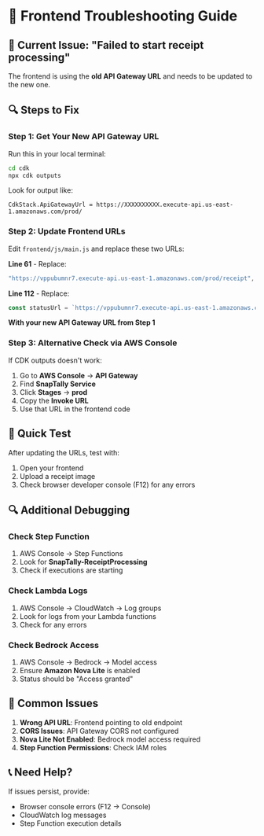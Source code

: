 # 🔧 Frontend Troubleshooting Guide

## 🚨 Current Issue: "Failed to start receipt processing"

The frontend is using the **old API Gateway URL** and needs to be updated to the new one.

## 🔍 Steps to Fix

### Step 1: Get Your New API Gateway URL

Run this in your local terminal:
```bash
cd cdk
npx cdk outputs
```

Look for output like:
```
CdkStack.ApiGatewayUrl = https://XXXXXXXXXX.execute-api.us-east-1.amazonaws.com/prod/
```

### Step 2: Update Frontend URLs

Edit `frontend/js/main.js` and replace these two URLs:

**Line 61** - Replace:
```javascript
"https://vppubumnr7.execute-api.us-east-1.amazonaws.com/prod/receipt",
```

**Line 112** - Replace:
```javascript
const statusUrl = `https://vppubumnr7.execute-api.us-east-1.amazonaws.com/prod/status/${receiptId}?executionArn=${encodeURIComponent(executionArn)}`;
```

**With your new API Gateway URL from Step 1**

### Step 3: Alternative Check via AWS Console

If CDK outputs doesn't work:

1. Go to **AWS Console** → **API Gateway**
2. Find **SnapTally Service** 
3. Click **Stages** → **prod**
4. Copy the **Invoke URL**
5. Use that URL in the frontend code

## 🚀 Quick Test

After updating the URLs, test with:
1. Open your frontend
2. Upload a receipt image
3. Check browser developer console (F12) for any errors

## 🔍 Additional Debugging

### Check Step Function
1. AWS Console → Step Functions
2. Look for **SnapTally-ReceiptProcessing**
3. Check if executions are starting

### Check Lambda Logs
1. AWS Console → CloudWatch → Log groups
2. Look for logs from your Lambda functions
3. Check for any errors

### Check Bedrock Access
1. AWS Console → Bedrock → Model access
2. Ensure **Amazon Nova Lite** is enabled
3. Status should be "Access granted"

## 🎯 Common Issues

1. **Wrong API URL**: Frontend pointing to old endpoint
2. **CORS Issues**: API Gateway CORS not configured  
3. **Nova Lite Not Enabled**: Bedrock model access required
4. **Step Function Permissions**: Check IAM roles

## 📞 Need Help?

If issues persist, provide:
- Browser console errors (F12 → Console)
- CloudWatch log messages
- Step Function execution details